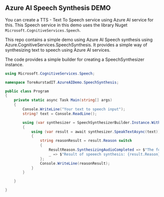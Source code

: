 ## Azure AI Speech Synthesis DEMO

You can create a TTS - Text To Speech service using Azure AI service for this. This Speech service in this demo uses the library Nuget `Microsoft.CognitiveServices.Speech`.

This repo contains a simple demo using Azure AI Speech synthesis using Azure.CognitiveServices.SpeechSynthesis.
It provides a simple way of synthesizing text to speech using Azure AI services.

The code provides a simple builder for creating a SpeechSynthesizer instance.

```csharp
using Microsoft.CognitiveServices.Speech;

namespace ToreAurstadIT.AzureAIDemo.SpeechSynthesis;

public class Program
{
    private static async Task Main(string[] args)
    {
        Console.WriteLine("Your text to speech input");
        string? text = Console.ReadLine();

        using (var synthesizer = SpeechSynthesizerBuilder.Instance.WithSubscription().Build())
        {
            using (var result = await synthesizer.SpeakTextAsync(text))
            {
                string reasonResult = result.Reason switch
                {
                    ResultReason.SynthesizingAudioCompleted => $"The following text succeeded successfully: {text}",
                    _ => $"Result of speeech synthesis: {result.Reason}"
                };
                Console.WriteLine(reasonResult);
            }
        }

    }

}

```
